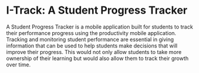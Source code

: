 # I-Track: A Student Progress Tracker

A Student Progress Tracker is a mobile application built for students to track their performance progress using the productivity mobile application. Tracking and monitoring student performance are essential in giving information that can be used to help students make decisions that will improve their progress. This would not only allow students to take more ownership of their learning but would also allow them to track their growth over time.
